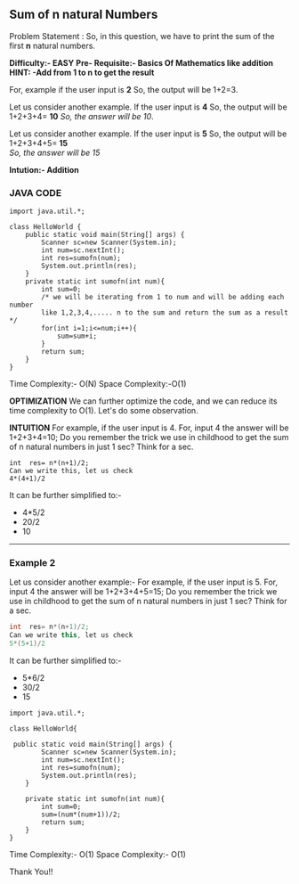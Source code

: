 ## Sum of n natural Numbers

Problem Statement :
So, in this question, we have to print the sum of the first **n** natural numbers.

**Difficulty:- EASY**
**Pre- Requisite:- Basics Of Mathematics like addition**
**HINT: -Add from 1 to n to get the result**

For, example if the user input is **2**
So, the output will be 1+2=3.

Let us consider another example. If the user input is **4**
So, the output will be 1+2+3+4= **10**
*So, the answer will be 10*.

Let us consider another example. If the user input is **5**
So, the output will be 1+2+3+4+5= **15**   
*So, the answer will be 15*

**Intution:- Addition**

### JAVA CODE
```
import java.util.*;

class HelloWorld {
    public static void main(String[] args) {
        Scanner sc=new Scanner(System.in);
        int num=sc.nextInt();
        int res=sumofn(num);
        System.out.println(res);
    }
    private static int sumofn(int num){
        int sum=0;
        /* we will be iterating from 1 to num and will be adding each number 
        like 1,2,3,4,..... n to the sum and return the sum as a result */
        for(int i=1;i<=num;i++){
            sum=sum+i;
        }
        return sum;
    }
}
```

Time Complexity:- O(N)
Space Complexity:-O(1)


**OPTIMIZATION**
We can further optimize the code, and we can reduce its time complexity to O(1).
Let's do some observation.

**INTUITION**
For example, if the user input is 4.
For, input 4 the answer will be 1+2+3+4=10;
Do you remember the trick we use in childhood to get the sum of n natural numbers in just 1 sec?
Think for a sec.

```
int  res= n*(n+1)/2;
Can we write this, let us check
4*(4+1)/2
```
It can be further simplified to:-
- 4*5/2
- 20/2
- 10

---
### Example 2

Let us consider another example:-
For example, if the user input is 5.
For, input 4 the answer will be 1+2+3+4+5=15;
Do you remember the trick we use in childhood to get the sum of n natural numbers in just 1 sec?
Think for a sec.

```.java
int  res= n*(n+1)/2;
Can we write this, let us check
5*(5+1)/2
```
It can be further simplified to:-
- 5*6/2
- 30/2
- 15


```
import java.util.*;

class HelloWorld{
    
 public static void main(String[] args) {
        Scanner sc=new Scanner(System.in);
        int num=sc.nextInt();
        int res=sumofn(num);
        System.out.println(res);
    }
    
    private static int sumofn(int num){
        int sum=0;
        sum=(num*(num+1))/2;
        return sum;
    }
}
```

Time Complexity:- O(1)
Space Complexity:- O(1)

Thank You!!